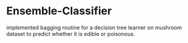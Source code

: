 # Ensemble-Classifier
implemented bagging routine for a decision tree learner on mushroom dataset to predict whether it is edible or poisonous.
